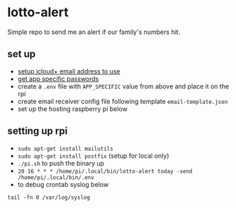# lotto-alert

Simple repo to send me an alert if our family's numbers hit.

## set up
- [setup icloud+ email address to use](https://support.apple.com/en-us/HT212514)
- [get app specific passwords](https://support.app-specificapple.com/en-us/HT204397)
- create a `.env` file with `APP_SPECIFIC` value from above and place it on the rpi
- create email receiver config file following template `email-template.json`
- set up the hosting raspberry pi below

## setting up rpi

- `sudo apt-get install mailutils`
- `sudo apt-get install postfix` (setup for local only)
- `./pi.sh` to push the binary up
- `20 16 * * * /home/pi/.local/bin/lotto-alert today -send /home/pi/.local/bin/.env`
- to debug crontab syslog below

```shell
tail -fn 0 /var/log/syslog
```
